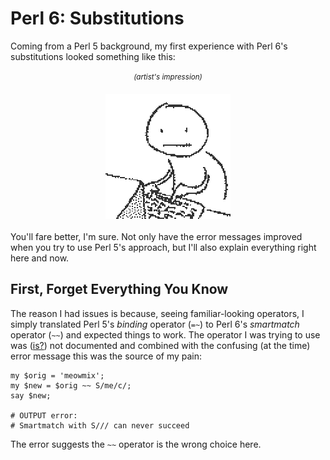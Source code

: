 # Perl 6: Substitutions

Coming from a Perl 5 background, my first experience with Perl 6's substitutions looked something like this:

<p style="text-align: center">
    <small><i>(artist's impression)</i></small>
    <img src="stock/20160428-Substitutions.gif" style="display: block; margin: 20px auto;">
</p>

You'll fare better, I'm sure. Not only have the error messages improved when you try to use Perl 5's approach, but I'll also explain everything right here and now.

## First, Forget Everything You Know

The reason I had issues is because, seeing familiar-looking operators, I
simply translated Perl 5's *binding* operator (`=~`) to Perl 6's
*smartmatch* operator (`~~`) and expected things to work. The operator I was trying to use was ([is?](https://github.com/perl6/doc/issues/437)) not documented and combined with the confusing (at the time) error message this was the source of my pain:

    my $orig = 'meowmix';
    my $new = $orig ~~ S/me/c/;
    say $new;

    # OUTPUT error:
    # Smartmatch with S/// can never succeed

The error suggests the `~~` operator is the wrong choice here.